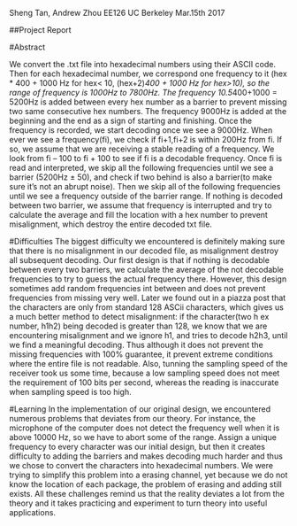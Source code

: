 Sheng Tan, Andrew Zhou
EE126 UC Berkeley
Mar.15th 2017

##Project Report

#Abstract

We convert the .txt file into hexadecimal numbers using their ASCII code. Then for each hexadecimal
number, we correspond one frequency to it (hex * 400 + 1000 Hz for hex< 10, (hex+2)*400 + 1000 Hz
for hex>10), so the range of frequency is 1000Hz to 7800Hz. The frequency 10.5*400+1000 = 5200Hz
is added between every hex number as a barrier to prevent missing two same consecutive hex numbers.
The frequency 9000Hz is added at the beginning and the end as a sign of starting and finishing. Once
the frequency is recorded, we start decoding once we see a 9000Hz. When ever we see a frequency(fi),
we check if fi+1,fi+2 is within 200Hz from fi. If so, we assume that we are receiving a stable reading of a
frequency. We look from fi – 100 to fi + 100 to see if fi is a decodable frequency. Once fi is read and
interpreted, we skip all the following frequencies until we see a barrier (5200Hz ± 50), and check if two
behind is also a barrier(to make sure it’s not an abrupt noise). Then we skip all of the following
frequencies until we see a frequency outside of the barrier range. If nothing is decoded between two
barrier, we assume that frequency is interrupted and try to calculate the average and fill the location
with a hex number to prevent misalignment, which destroy the entire decoded txt file.

#Difficulties
The biggest difficulty we encountered is definitely making sure that there is no misalignment in our
decoded file, as misalignment destroy all subsequent decoding. Our first design is that if nothing is
decodable between every two barriers, we calculate the average of the not decodable frequencies to try
to guess the actual frequency there. However, this design sometimes add random frequencies int 
between and does not prevent frequencies from missing very well. Later we found out in a piazza post
that the characters are only from standard 128 ASCii characters, which gives us a much better method
to detect misalignment: if the character(two h ex number, h1h2) being decoded is greater than 128, we
know that we are encountering misalignment and we ignore h1, and tries to decode h2h3, until we find
a meaningful decoding. Thus although it does not prevent the missing frequencies with 100%
guarantee, it prevent extreme conditions where the entire file is not readable. Also, tunning the
sampling speed of the receiver took us some time, because a low sampling speed does not meet the
requirement of 100 bits per second, whereas the reading is inaccurate when sampling speed is too high.

#Learning
In the implementation of our original design, we encountered numerous problems that deviates from
our theory. For instance, the microphone of the computer does not detect the frequency well when it is
above 10000 Hz, so we have to abort some of the range. Assign a unique frequency to every character
was our initial design, but then it creates difficulty to adding the barriers and makes decoding much
harder and thus we chose to convert the characters into hexadecimal numbers. We were trying to
simplify this problem into a erasing channel, yet because we do not know the location of each package,
the problem of erasing and adding still exists. All these challenges remind us that the reality deviates a
lot from the theory and it takes practicing and experiment to turn theory into useful applications.